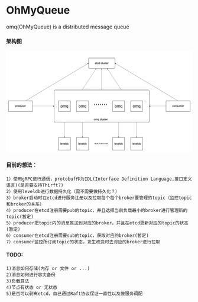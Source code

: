 # OhMyQueue
omq(OhMyQueue) is a distributed message queue

#### 架构图
   ![image](./doc/arch.png)

#### 目前的想法：
    1）使用gRPC进行通信，protobuf作为IDL(Interface Definition Language,接口定义语言)(是否要支持Thirft?)
    2）使用leveldb进行数据持久化（需不需要做持久化？）
    3）broker启动时在etcd进行服务注册以及拉取每个每个broker要管理的topic（监控topic和broker的关系）
    4）producer在etcd注册需要pub的topic，并且选择当前负载最小的broker进行管理新的topic(暂定)
    5）producer把topic内的消息推送到对应的broker，并且在etcd更新对应的topic的状态(暂定)
    6）consumer在etcd注册需要sub的topic，获取对应的broker(暂定)
    7）consumer监控所订阅topic的状态，发生改变时去对应的broker进行拉取

#### TODO:
    1)消息如何存储(内存 or 文件 or ...)
    2)消息如何进行容灾备份
    3)负载算法
    4)节点有状态 or 无状态
    5)是否可以剥离etcd，自己通过Raft协议保证一直性以及做服务调配